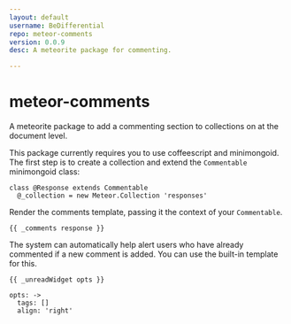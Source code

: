 ```yaml
---
layout: default
username: BeDifferential
repo: meteor-comments
version: 0.0.9
desc: A meteorite package for commenting.

---
```

# meteor-comments

A meteorite package to add a commenting section to collections on at the document level.


This package currently requires you to use coffeescript and minimongoid.  The first step is to create a collection and extend the `Commentable` minimongoid class:

```
class @Response extends Commentable
  @_collection = new Meteor.Collection 'responses'
```


Render the comments template, passing it the context of your `Commentable`.

`{{ _comments response }}`

The system can automatically help alert users who have already commented if a new comment is added.  You can use the built-in template for this.

`{{ _unreadWidget opts }}`

```
opts: ->
  tags: []
  align: 'right'
```
